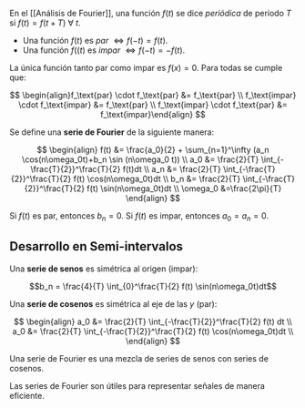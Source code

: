 En el [[Análisis de Fourier]], una función $f(t)$ se dice _periódica_ de período $T$ si $f(t) = f(t+T) \ \forall \ t$.

- Una función $f(t)$ es _par_ $\iff f(-t) = f(t)$.
- Una función $f((t)$ es _impar_ $\iff f(-t)=-f(t)$.

La única función tanto par como impar es $f(x)=0$. Para todas se cumple que:

$$
\begin{align}f_\text{par} \cdot f_\text{par} &= f_\text{par} \\
f_\text{impar} \cdot f_\text{impar} &= f_\text{par} \\
f_\text{impar} \cdot f_\text{par} &= f_\text{impar}\end{align}
$$

Se define una **serie de Fourier** de la siguiente manera:

$$
\begin{align} f(t) &= \frac{a_0}{2} + \sum_{n=1}^\infty (a_n \cos(n\omega_0t)+b_n \sin (n\omega_0 t)) \\
a_0 &= \frac{2}{T} \int_{-\frac{T}{2}}^\frac{T}{2} f(t)dt \\
a_n &= \frac{2}{T} \int_{-\frac{T}{2}}^\frac{T}{2} f(t) \cos(n\omega_0t)dt \\
b_n &= \frac{2}{T} \int_{-\frac{T}{2}}^\frac{T}{2} f(t) \sin(n\omega_0t)dt \\
\omega_0 &=\frac{2\pi}{T}
\end{align}
$$

Si $f(t)$ es par, entonces $b_n = 0$. Si $f(t)$ es impar, entonces $a_0 = a_n = 0$.

## Desarrollo en Semi-intervalos

Una **serie de senos** es simétrica al origen (impar):

$$b_n = \frac{4}{T} \int_{0}^\frac{T}{2} f(t) \sin(n\omega_0t)dt$$

Una **serie de cosenos** es simétrica al eje de las $y$ (par):

$$
\begin{align}
a_0 &= \frac{2}{T} \int_{-\frac{T}{2}}^\frac{T}{2} f(t) dt \\
a_0 &= \frac{2}{T} \int_{-\frac{T}{2}}^\frac{T}{2} f(t) \cos(n\omega_0t)dt \\
\end{align}
$$

Una serie de Fourier es una mezcla de series de senos con series de cosenos.

Las series de Fourier son útiles para representar señales de manera eficiente.
